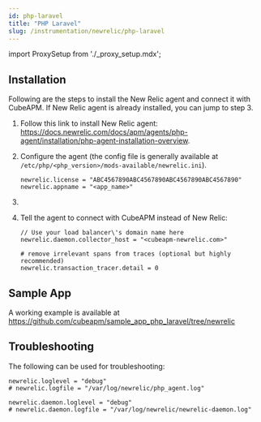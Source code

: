 ```yaml
---
id: php-laravel
title: "PHP Laravel"
slug: /instrumentation/newrelic/php-laravel
---
```


import ProxySetup from './\_proxy_setup.mdx';

## Installation

Following are the steps to install the New Relic agent and connect it with CubeAPM. If New Relic agent is already installed, you can jump to step 3.

1. Follow this link to install New Relic agent: https://docs.newrelic.com/docs/apm/agents/php-agent/installation/php-agent-installation-overview.

1. Configure the agent (the config file is generally available at `/etc/php/<php_version>/mods-available/newrelic.ini`).

   ```shell title="newrelic.ini"
   newrelic.license = "ABC4567890ABC4567890ABC4567890ABC4567890"
   newrelic.appname = "<app_name>"
   ```

1. <ProxySetup />

1. Tell the agent to connect with CubeAPM instead of New Relic:

   ```shell title="newrelic.ini"
   // Use your load balancer\'s domain name here
   newrelic.daemon.collector_host = "<cubeapm-newrelic.com>"

   # remove irrelevant spans from traces (optional but highly recommended)
   newrelic.transaction_tracer.detail = 0
   ```

## Sample App

A working example is available at https://github.com/cubeapm/sample_app_php_laravel/tree/newrelic

## Troubleshooting

The following can be used for troubleshooting:

```shell title="newrelic.ini"
newrelic.loglevel = "debug"
# newrelic.logfile = "/var/log/newrelic/php_agent.log"

newrelic.daemon.loglevel = "debug"
# newrelic.daemon.logfile = "/var/log/newrelic/newrelic-daemon.log"
```
